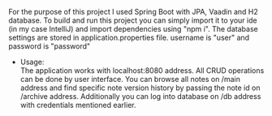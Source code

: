 For the purpose of this project I used Spring Boot with JPA, Vaadin and H2 database.
To build and run this project you can simply import it to your ide (in my case IntelliJ) and import dependencies using "npm i".
The database settings are stored in application.properties file.
username is "user" and password is "password"

- Usage:  
The application works with localhost:8080 address.
All CRUD operations can be done by user interface.
You can browse all notes on /main address and find specific note version history by passing the note id on /archive address.
Additionally you can log into database on /db address with credentials mentioned earlier.

